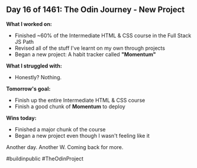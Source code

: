 ## Day 16 of 1461: The Odin Journey - New Project

**What I worked on:**
- Finished ~60% of the Intermediate HTML & CSS course in the Full Stack JS Path
- Revised all of the stuff I've learnt on my own through projects
- Began a new project: A habit tracker called **"Momentum"**

**What I struggled with:**
- Honestly? Nothing.

**Tomorrow's goal:**
- Finish up the entire Intermediate HTML & CSS course
- Finish a good chunk of **Momentum** to deploy

**Wins today:**
- Finished a major chunk of the course
- Began a new project even though I wasn't feeling like it

Another day. Another W. Coming back for more.

#buildinpublic #TheOdinProject